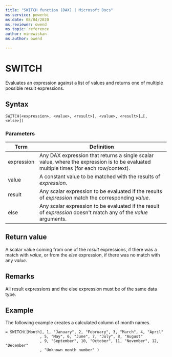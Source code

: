 ```yaml
---
title: "SWITCH function (DAX) | Microsoft Docs"
ms.service: powerbi 
ms.date: 08/04/2020
ms.reviewer: owend
ms.topic: reference
author: minewiskan
ms.author: owend

---
```

# SWITCH

Evaluates an expression against a list of values and returns one of multiple possible result expressions.  
  
## Syntax  
  
```dax
SWITCH(<expression>, <value>, <result>[, <value>, <result>]…[, <else>])  
```
  
### Parameters  

|Term|Definition|  
|--------|--------------|  
| expression  | Any DAX expression that returns a single scalar value, where the expression is to be evaluated multiple times (for each row/context).   |  
| value |  A constant value to be matched with the results of *expression*.  |
|result |Any scalar expression to be evaluated if the results of *expression* match the corresponding *value*.  |
|else |Any scalar expression to be evaluated if the result of *expression* doesn't match any of the *value* arguments.  |

## Return value

A scalar value coming from one of the *result* expressions, if there was a match with *value*, or from the *else* expression, if there was no match with any *value*.  
  
## Remarks

All result expressions and the else expression must be of the same data type.  
  
## Example

The following example creates a calculated column of month names.  
  
```dax
= SWITCH([Month], 1, "January", 2, "February", 3, "March", 4, "April"  
               , 5, "May", 6, "June", 7, "July", 8, "August"  
               , 9, "September", 10, "October", 11, "November", 12, "December"  
               , "Unknown month number" )  
```
